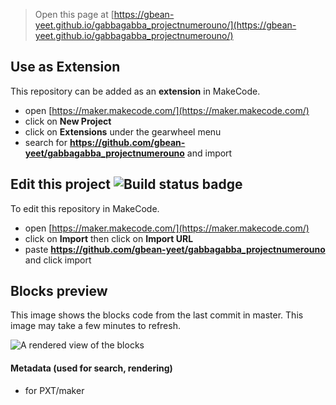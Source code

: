 
> Open this page at [https://gbean-yeet.github.io/gabbagabba_projectnumerouno/](https://gbean-yeet.github.io/gabbagabba_projectnumerouno/)

## Use as Extension

This repository can be added as an **extension** in MakeCode.

* open [https://maker.makecode.com/](https://maker.makecode.com/)
* click on **New Project**
* click on **Extensions** under the gearwheel menu
* search for **https://github.com/gbean-yeet/gabbagabba_projectnumerouno** and import

## Edit this project ![Build status badge](https://github.com/gbean-yeet/gabbagabba_projectnumerouno/workflows/MakeCode/badge.svg)

To edit this repository in MakeCode.

* open [https://maker.makecode.com/](https://maker.makecode.com/)
* click on **Import** then click on **Import URL**
* paste **https://github.com/gbean-yeet/gabbagabba_projectnumerouno** and click import

## Blocks preview

This image shows the blocks code from the last commit in master.
This image may take a few minutes to refresh.

![A rendered view of the blocks](https://github.com/gbean-yeet/gabbagabba_projectnumerouno/raw/master/.github/makecode/blocks.png)

#### Metadata (used for search, rendering)

* for PXT/maker
<script src="https://makecode.com/gh-pages-embed.js"></script><script>makeCodeRender("{{ site.makecode.home_url }}", "{{ site.github.owner_name }}/{{ site.github.repository_name }}");</script>
